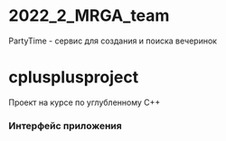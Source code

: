 # 2022_2_MRGA_team
PartyTime - сервис для создания и поиска вечеринок
# cplusplusproject
Проект на курсе по углубленному C++

### Интерфейс приложения

